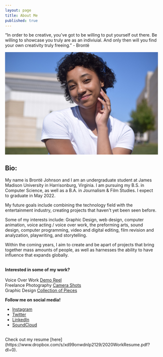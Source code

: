 ```yaml
---
layout: page
title: About Me
published: true
---
```

<head> 

</head>

<p class="message">
  “In order to be creative, you've got to be willing to put yourself out there. Be willing to showcase you truly are as an indiviuial. And only then will you find your own creativity truly freeing.” - Brontë
 </p>

<img src="/AboutMe.jpg" alt="An image of the website author." />

## Bio: 

My name is Brontë Johnson and I am an undergraduate student at James Madison University in Harrisonburg, Virginia. I am pursuing my B.S. in Computer Science, as well as a B.A. in Journalism & Film Studies. I expect to graduate in May 2022.

My future goals include combining the technology field with the entertainment industry, creating projects that haven't yet been seen before. 

Some of my interests include: Graphic Design, web design, computer animation, voice acting / voice over work, the preforming arts, sound design, computer programming, video and digital editing, film revision and analyzation, playwriting, and storytelling.

Within the coming years, I aim to create and be apart of projects that bring together mass amounts of people, as well as harnesses the ability to have influence that expands globally.
<br>
<br>

**Interested in some of my work?**
<br>
<br>
Voice Over Work [Demo Reel](https://www.dropbox.com/sh/maqd7btk9lfqwok/AADCiWLxVVFNZkeR3z8yupjLa?dl=0)
<br>
Freelance Photography [Camera Shots](https://www.dropbox.com/sh/maqd7btk9lfqwok/AADCiWLxVVFNZkeR3z8yupjLa?dl=0)
<br>
Graphic Design [Collection of Pieces](https://www.dropbox.com/sh/maqd7btk9lfqwok/AADCiWLxVVFNZkeR3z8yupjLa?dl=0)
<br>

**Follow me on social media!**
* [Instagram](https://www.instagram.com/brontejohnson/)
* [Twitter](https://twitter.com/brontejohnson1) 
* [LinkedIn](https://www.linkedin.com/in/brontejohnson)
* [SoundCloud](https://soundcloud.com/brontej)
<br>
Check out my resume [here](https://www.dropbox.com/s/xd99onwdnlp2129/2020WorkResume.pdf?dl=0).
